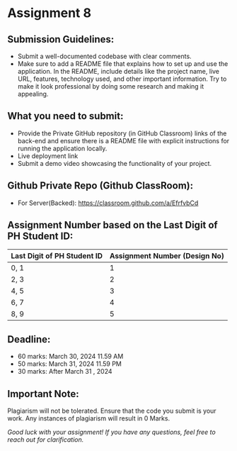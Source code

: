# Assignment 8

## **Submission Guidelines:**

-  Submit a well-documented codebase with clear comments.
-  Make sure to add a README file that explains how to set up and use the application. In the README, include details like the project name, live URL, features, technology used, and other important information. Try to make it look professional by doing some research and making it appealing.

## What you need to submit:

-  Provide the Private GitHub repository (in GitHub Classroom) links of the back-end and ensure there is a README file with explicit instructions for running the application locally.
-  Live deployment link
-  Submit a demo video showcasing the functionality of your project.

## Github Private Repo (Github ClassRoom):

-  For Server(Backed): https://classroom.github.com/a/EfrfvbCd

## Assignment Number based on the Last Digit of PH Student ID:

| Last Digit of PH Student ID | Assignment Number (Design No) |
| --------------------------- | ----------------------------- |
| 0, 1                        | 1                             |
| 2, 3                        | 2                             |
| 4, 5                        | 3                             |
| 6, 7                        | 4                             |
| 8, 9                        | 5                             |

## **Deadline:**

-  60 marks: March  30, 2024 11.59 AM
-  50 marks: March 31, 2024 11.59 PM
-  30 marks: After March 31 , 2024

## Important Note:

Plagiarism will not be tolerated. Ensure that the code you submit is your work. Any instances of plagiarism will result in 0 Marks.

*Good luck with your assignment! If you have any questions, feel free to reach out for clarification.*